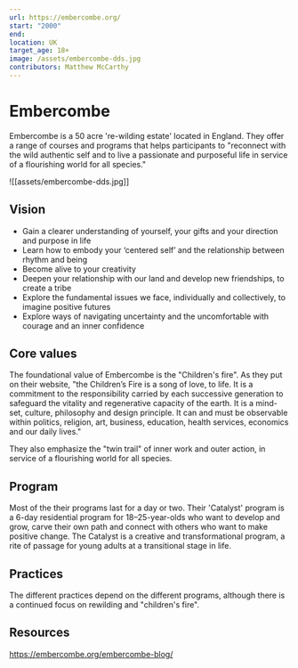 ```yaml
---
url: https://embercombe.org/
start: "2000"
end: 
location: UK
target_age: 18+
image: /assets/embercombe-dds.jpg
contributors: Matthew McCarthy
---
```


# Embercombe 

Embercombe is a 50 acre 're-wilding estate' located in England. They offer a range of courses and programs that helps participants to "reconnect with the wild authentic self and to live a passionate and purposeful life in service of a flourishing world for all species."

![[assets/embercombe-dds.jpg]]

## Vision

- Gain a clearer understanding of yourself, your gifts and your direction and purpose in life
- Learn how to embody your ‘centered self’ and the relationship between rhythm and being
- Become alive to your creativity
- Deepen your relationship with our land and develop new friendships, to create a tribe
- Explore the fundamental issues we face, individually and collectively, to imagine positive futures
- Explore ways of navigating uncertainty and the uncomfortable with courage and an inner confidence

## Core values 

The foundational value of Embercombe is the "Children's fire". As they put on their website, "the Children’s Fire is a song of love, to life. It is a commitment to the responsibility carried by each successive generation to safeguard the vitality and regenerative capacity of the earth. It is a mind-set, culture, philosophy and design principle. It can and must be observable within politics, religion, art, business, education, health services, economics and our daily lives."

They also emphasize the "twin trail" of inner work and outer action, in service of a flourishing world for all species.  

## Program

Most of the their programs last for a day or two. Their 'Catalyst' program is a 6-day residential program for 18–25-year-olds who want to develop and grow, carve their own path and connect with others who want to make positive change. The Catalyst is a creative and transformational program, a rite of passage for young adults at a transitional stage in life.

## Practices 

The different practices depend on the different programs, although there is a continued focus on rewilding and "children's fire". 

## Resources 

https://embercombe.org/embercombe-blog/